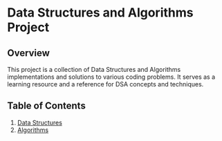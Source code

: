 # Data Structures and Algorithms Project
## Overview

This project is a collection of Data Structures and Algorithms implementations and solutions to various coding problems. It serves as a learning resource and a reference for DSA concepts and techniques.

## Table of Contents
1. [Data Structures](https://github.com/Maimon1191/DSA/tree/main/Data%20Structures)
2. [Algorithms](#algorithms)
